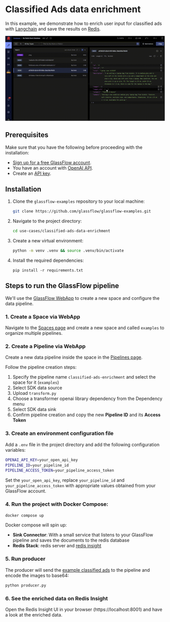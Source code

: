 # Classified Ads data enrichment

In this example, we demonstrate how to enrich user input for classified ads with [Langchain](https://www.langchain.com/) and save the results on [Redis](https://redis.io/). 

![Redis Dashbaord with Glassflow](/assets/Classified-Ads-enrichment-use-case.gif)

## Prerequisites

Make sure that you have the following before proceeding with the installation:

- [Sign up for a free GlassFlow account](http://app.glassflow.dev/).
- You have an account with [OpenAI API](https://openai.com/api/).
- Create an [API key](https://platform.openai.com/api-keys).

## Installation

1. Clone the `glassflow-examples` repository to your local machine:
    
    ```bash
    git clone https://github.com/glassflow/glassflow-examples.git
    ```
    
2. Navigate to the project directory:
    
    ```bash
    cd use-cases/classified-ads-data-enrichment
    ```

3. Create a new virtual environment:
    
    ```bash
    python -m venv .venv && source .venv/bin/activate
    ```
    
4. Install the required dependencies:
    
    ```
    pip install -r requirements.txt
    ```    

## Steps to run the GlassFlow pipeline

We'll use the [GlassFlow WebApp](https://app.glassflow.dev/) to create a new space and configure the data pipeline.

### 1. Create a Space via WebApp

Navigate to the [Spaces page](https://app.glassflow.dev/spaces) and create a new space and called `examples` to organize multiple pipelines. 

### 2. Create a Pipeline via WebApp

Create a new data pipeline inside the space in the [Pipelines page](https://app.glassflow.dev/pipelines).

Follow the pipeline creation steps:
1. Specify the pipeline name `classified-ads-enrichment` and select the space for it (`examples`)
2. Select SDK data source
3. Upload `transform.py`
4. Choose a transformer openai library dependency from the Dependency menu
5. Select SDK data sink
6. Confirm pipeline creation and copy the new **Pipeline ID** and its **Access Token**

### 3. Create an environment configuration file

Add a `.env` file in the project directory and add the following configuration variables:

   ```bash
   OPENAI_API_KEY=your_open_api_key
   PIPELINE_ID=your_pipeline_id
   PIPELINE_ACCESS_TOKEN=your_pipeline_access_token
   ```

Set the `your_open_api_key`, replace `your_pipeline_id` and `your_pipeline_access_token` with appropriate values obtained from your GlassFlow account.

### 4. Run the project with Docker Compose:
    
   ```bash
   docker compose up
   ```

Docker compose will spin up:
- **Sink Connector**: With a small service that listens to your GlassFlow pipeline and saves the documents to the redis database
- **Redis Stack**: redis server and [redis insight](http://localhost:8001/)

### 5. Run producer
The producer will send the [example classified ads](data/classified-ads-examples.json) to the pipeline and encode the images to base64:

   ```bash
   python producer.py
   ```

### 6. See the enriched data on Redis Insight

Open the Redis Insight UI in your browser (https://localhost:8001) and have a look at the enriched data.